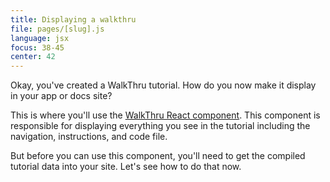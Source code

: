 ```yaml
---
title: Displaying a walkthru
file: pages/[slug].js
language: jsx
focus: 38-45
center: 42
---
```


Okay, you've created a WalkThru tutorial. How do you now make it display in your app or docs site?

This is where you'll use the [WalkThru React component](https://github.com/walkthru/react). This component is responsible for displaying everything you see in the tutorial including the navigation, instructions, and code file. 

But before you can use this component, you'll need to get the compiled tutorial data into your site. Let's see how to do that now.
